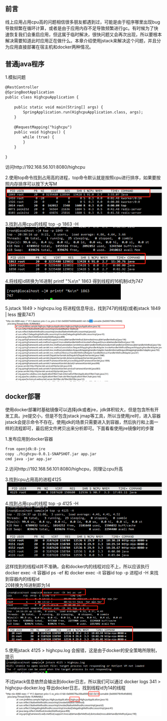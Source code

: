## 前言
线上应用占用cpu高的问题相信很多朋友都遇到过，可能是由于程序哪里出现bug导致频繁在循环计算，或者是由于应用内存不足导致频繁进行gc。有时候为了快速恢复我们会重启应用，但这属于临时解决，很快问题又会再次出现，所以要根本解决需要知道此时应用正在做什么。本章介绍使用jstack来解决这个问题，并且分为应用直接部署在宿主机和docker两种情况。

## 普通java程序
1.模拟问题
```
@RestController
@SpringBootApplication
public class HighcpuApplication {

    public static void main(String[] args) {
        SpringApplication.run(HighcpuApplication.class, args);
    }

    @RequestMapping("highcpu")
    public void highcpu() {
        while (true) {
        }
    }

}
```
访问http://192.168.56.101:8080/highcpu

2.使用top命令找到占用高的进程，top命令默认就是按照cpu进行排序，如果要按照内存排序可以按下大写M
![image](https://github.com/jmilktea/jtea/blob/master/%E9%97%AE%E9%A2%98%E6%8E%92%E6%9F%A5/images/javacpu100-1.png)

3.找到占用cpu的线程 top -p 1863 -H  
![image](https://github.com/jmilktea/jtea/blob/master/%E9%97%AE%E9%A2%98%E6%8E%92%E6%9F%A5/images/javacpu100-2.png)

4.将线程id转换为16进制 printf "%x\n" 1863 得到线程的16机制id为747  
![image](https://github.com/jmilktea/jtea/blob/master/%E9%97%AE%E9%A2%98%E6%8E%92%E6%9F%A5/images/javacpu100-3.png)

5.jstack 1849 > highcpu.log 将进程信息导出，找到747的线程(或者jstack 1849 | less 搜索747)  
![image](https://github.com/jmilktea/jtea/blob/master/%E9%97%AE%E9%A2%98%E6%8E%92%E6%9F%A5/images/javacpu100-4.png)

## docker部署
使用docker部署时基础镜像可以选择jdk或者jre，jdk体积较大，但是包含所有开发工具。jre提交小，但是不包含jstack jmap等工具，所以当使用jre时，进入容器jstack会提示命令不存在。使用jdk的场景只需要进入到容器，然后执行和上面一样的流程即可，最后把文件拷贝出来分析即可。下面看看使用jre镜像时的步骤

1.发布应用到docker容器
```
from openjdk:8-jre
copy ./highcpu-0.0.1-SNAPSHOT.jar app.jar
cmd java -jar app.jar
```

2.访问http://192.168.56.101:8080/highcpu，同理让cpu升高

3.找到cpu占用高的进程4125  
![image](https://github.com/jmilktea/jtea/blob/master/%E9%97%AE%E9%A2%98%E6%8E%92%E6%9F%A5/images/javacpu100-5.png)

4.找到占用cpu的线程 top -p 4125 -H  
![image](https://github.com/jmilktea/jtea/blob/master/%E9%97%AE%E9%A2%98%E6%8E%92%E6%9F%A5/images/javacpu100-6.png)

这样找到的线程id并不准确，会和docker内的线程对应不上，所以应该执行
docker exec -it 容器id ps -ef 和 docker exec -it 容器id top -p 进程id -H  来找到容器内的线程id  
20转换为16进制即为14  
![image](https://github.com/jmilktea/jtea/blob/master/%E9%97%AE%E9%A2%98%E6%8E%92%E6%9F%A5/images/javacpu100-7.png)

5.使用jstack 4125 > highcpu.log 会报错，这是由于docker的安全策略所限制，提示  
![image](https://github.com/jmilktea/jtea/blob/master/%E9%97%AE%E9%A2%98%E6%8E%92%E6%9F%A5/images/javacpu100-9.png)

不过jstack信息依然会输出到docker日志，所以我们可以通过 docker logs 341 > highcpu-docker.log 导出docker日志，找到线程id为14的线程  
![image](https://github.com/jmilktea/jtea/blob/master/%E9%97%AE%E9%A2%98%E6%8E%92%E6%9F%A5/images/javacpu100-8.png)
